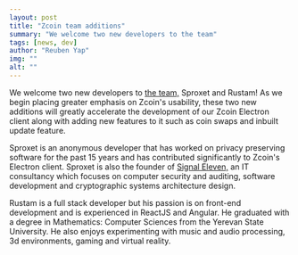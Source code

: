 ```yaml
---
layout: post
title: "Zcoin team additions"
summary: "We welcome two new developers to the team"
tags: [news, dev]
author: "Reuben Yap"
img: ""
alt: ""
---
```

We welcome two new developers to [the team,](https://firo.org/about/team/) Sproxet and Rustam! As we begin placing greater emphasis on Zcoin's usability, these two new additions will greatly accelerate the development of our Zcoin Electron client along with adding new features to it such as coin swaps and inbuilt update feature. 

Sproxet is an anonymous developer that has worked on privacy preserving software for the past 15 years and has contributed significantly to Zcoin's Electron client. Sproxet is also the founder of [Signal Eleven,](https://signaleleven.dev/) an IT consultancy which focuses on computer security and auditing, software development and cryptographic systems architecture design. 

Rustam is a full stack developer but his passion is on front-end development and is experienced in ReactJS and Angular. He graduated with a degree in Mathematics: Computer Sciences from the Yerevan State University. He also enjoys experimenting with music and audio processing, 3d environments, gaming and virtual reality.